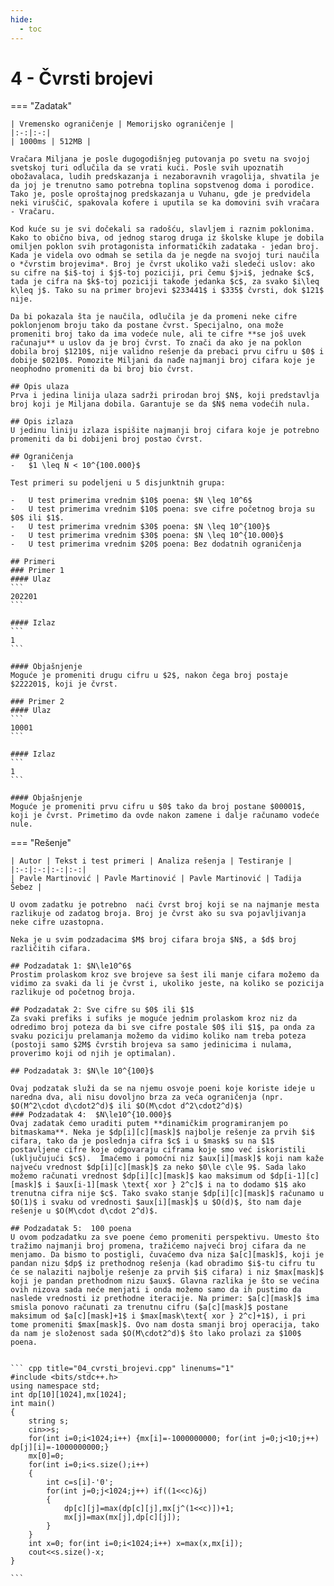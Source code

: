 ```yaml
---
hide:
  - toc
---
```


# 4 - Čvrsti brojevi

=== "Zadatak"
	
	| Vremensko ograničenje | Memorijsko ograničenje |
	|:-:|:-:|
	| 1000ms | 512MB |
	
	Vračara Miljana je posle dugogodišnjeg putovanja po svetu na svojoj svetskoj turi odlučila da se vrati kući. Posle svih upoznatih obožavalaca, ludih predskazanja i nezaboravnih vragolija, shvatila je da joj je trenutno samo potrebna toplina sopstvenog doma i porodice. Tako je, posle oproštajnog predskazanja u Vuhanu, gde je predvidela neki viruščić, spakovala kofere i uputila se ka domovini svih vračara - Vračaru.
	
	Kod kuće su je svi dočekali sa radošću, slavljem i raznim poklonima. Kako to obično biva, od jednog starog druga iz školske klupe je dobila omiljen poklon svih protagonista informatičkih zadataka - jedan broj. Kada je videla ovo odmah se setila da je negde na svojoj turi naučila o *čvrstim brojevima*. Broj je čvrst ukoliko važi sledeći uslov: ako su cifre na $i$-toj i $j$-toj poziciji, pri čemu $j>i$, jednake $c$, tada je cifra na $k$-toj poziciji takođe jedanka $c$, za svako $i\leq k\leq j$. Tako su na primer brojevi $233441$ i $335$ čvrsti, dok $121$ nije.
	
	Da bi pokazala šta je naučila, odlučila je da promeni neke cifre poklonjenom broju tako da postane čvrst. Specijalno, ona može promeniti broj tako da ima vodeće nule, ali te cifre **se još uvek računaju** u uslov da je broj čvrst. To znači da ako je na poklon dobila broj $1210$, nije validno rešenje da prebaci prvu cifru u $0$ i dobije $0210$. Pomozite Miljani da nađe najmanji broj cifara koje je neophodno promeniti da bi broj bio čvrst.
	
	## Opis ulaza
	Prva i jedina linija ulaza sadrži prirodan broj $N$, koji predstavlja broj koji je Miljana dobila. Garantuje se da $N$ nema vodećih nula.
	
	## Opis izlaza
	U jedinu liniju izlaza ispišite najmanji broj cifara koje je potrebno promeniti da bi dobijeni broj postao čvrst.
	
	## Ograničenja
	-   $1 \leq N < 10^{100.000}$
	
	Test primeri su podeljeni u 5 disjunktnih grupa:
	
	-   U test primerima vrednim $10$ poena: $N \leq 10^6$
	-   U test primerima vrednim $10$ poena: sve cifre početnog broja su $0$ ili $1$.
	-   U test primerima vrednim $30$ poena: $N \leq 10^{100}$
	-   U test primerima vrednim $30$ poena: $N \leq 10^{10.000}$
	-   U test primerima vrednim $20$ poena: Bez dodatnih ograničenja
	
	## Primeri
	### Primer 1
	#### Ulaz
	```
	202201
	```
	
	#### Izlaz
	```
	1
	```
	
	#### Objašnjenje
	Moguće je promeniti drugu cifru u $2$, nakon čega broj postaje $222201$, koji je čvrst.
	
	### Primer 2
	#### Ulaz
	```
	10001
	```
	
	#### Izlaz
	```
	1
	```
	
	#### Objašnjenje
	Moguće je promeniti prvu cifru u $0$ tako da broj postane $00001$, koji je čvrst. Primetimo da ovde nakon zamene i dalje računamo vodeće nule.
	
=== "Rešenje"
	
	| Autor | Tekst i test primeri | Analiza rеšenja | Testiranje |
	|:-:|:-:|:-:|:-:|
	| Pavle Martinović | Pavle Martinović | Pavle Martinović | Tadija Šebez |
	
	U ovom zadatku je potrebno  naći čvrst broj koji se na najmanje mesta razlikuje od zadatog broja. Broj je čvrst ako su sva pojavljivanja neke cifre uzastopna.
	
	Neka je u svim podzadacima $M$ broj cifara broja $N$, a $d$ broj različitih cifara.
	
	## Podzadatak 1: $N\le10^6$
	Prostim prolaskom kroz sve brojeve sa šest ili manje cifara možemo da vidimo za svaki da li je čvrst i, ukoliko jeste, na koliko se pozicija razlikuje od početnog broja.
	
	## Podzadatak 2: Sve cifre su $0$ ili $1$
	Za svaki prefiks i sufiks je moguće jednim prolaskom kroz niz da odredimo broj poteza da bi sve cifre postale $0$ ili $1$, pa onda za svaku poziciju prelamanja možemo da vidimo koliko nam treba poteza (postoji samo $2M$ čvrstih brojeva sa samo jedinicima i nulama, proverimo koji od njih je optimalan).
	
	## Podzadatak 3: $N\le 10^{100}$
	
	Ovaj podzatak služi da se na njemu osvoje poeni koje koriste ideje u naredna dva, ali nisu dovoljno brza za veća ograničenja (npr. $O(M^2\cdot d\cdot2^d)$ ili $O(M\cdot d^2\cdot2^d)$)
	### Podzadatak 4:  $N\le10^{10.000}$
	Ovaj zadatak ćemo uraditi putem **dinamičkim programiranjem po bitmaskama**. Neka je $dp[i][c][mask]$ najbolje rešenje za prvih $i$ cifara, tako da je poslednja cifra $c$ i u $mask$ su na $1$ postavljene cifre koje odgovaraju ciframa koje smo već iskoristili (uključujući $c$).  Imaćemo i pomoćni niz $aux[i][mask]$ koji nam kaže najveću vrednost $dp[i][c][mask]$ za neko $0\le c\le 9$. Sada lako možemo računati vrednost $dp[i][c][mask]$ kao maksimum od $dp[i-1][c][mask]$ i $aux[i-1][mask \text{ xor } 2^c]$ i na to dodamo $1$ ako trenutna cifra nije $c$. Tako svako stanje $dp[i][c][mask]$ računamo u $O(1)$ i svaku od vrednosti $aux[i][mask]$ u $O(d)$, što nam daje rešenje u $O(M\cdot d\cdot 2^d)$.
	
	## Podzadatak 5:  100 poena
	U ovom podzadatku za sve poene ćemo promeniti perspektivu. Umesto što tražimo najmanji broj promena, tražićemo najveći broj cifara da ne menjamo. Da bismo to postigli, čuvaćemo dva niza $a[c][mask]$, koji je pandan nizu $dp$ iz prethodnog rešenja (kad obradimo $i$-tu cifru tu će se nalaziti najbolje rešenje za prvih $i$ cifara) i niz $max[mask]$ koji je pandan prethodnom nizu $aux$. Glavna razlika je što se većina ovih nizova sada neće menjati i onda možemo samo da ih pustimo da naslede vrednosti iz prethodne iteracije. Na primer: $a[c][mask]$ ima smisla ponovo računati za trenutnu cifru ($a[c][mask]$ postane maksimum od $a[c][mask]+1$ i $max[mask\text{ xor } 2^c]+1$), i pri tome promeniti $max[mask]$. Ovo nam dosta smanji broj operacija, tako da nam je složenost sada $O(M\cdot2^d)$ što lako prolazi za $100$ poena.
	
	
	``` cpp title="04_cvrsti_brojevi.cpp" linenums="1"
	#include <bits/stdc++.h>
	using namespace std;
	int dp[10][1024],mx[1024];
	int main()
	{
		string s;
		cin>>s;
		for(int i=0;i<1024;i++) {mx[i]=-1000000000; for(int j=0;j<10;j++) dp[j][i]=-1000000000;}
		mx[0]=0;
		for(int i=0;i<s.size();i++)
		{
			int c=s[i]-'0';
			for(int j=0;j<1024;j++) if((1<<c)&j)
			{
				dp[c][j]=max(dp[c][j],mx[j^(1<<c)])+1;
				mx[j]=max(mx[j],dp[c][j]);
			}
		}
		int x=0; for(int i=0;i<1024;i++) x=max(x,mx[i]);
		cout<<s.size()-x;
	}

	```
